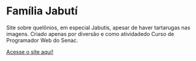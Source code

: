 # Família Jabutí

Site sobre quelônios, em especial Jabutis, apesar de haver tartarugas nas imagens. 
Criado apenas por diversão e como atividadedo Curso de Programador Web do Senac.

[Acesse o site aqui!]()